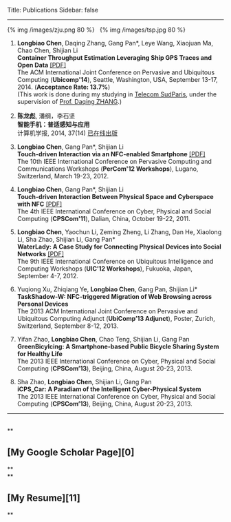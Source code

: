 Title: Publications
Sidebar: false
<hr>

{% img /images/zju.png 80 %}&nbsp; &nbsp;{% img /images/tsp.jpg 80 %}
<br>  

1. **Longbiao Chen**, Daqing Zhang, Gang Pan*, Leye Wang, Xiaojuan Ma, Chao Chen, Shijian Li  
**Container Throughput Estimation Leveraging Ship GPS Traces and Open Data** [[PDF]][1]  
The ACM International Joint Conference on Pervasive and Ubiquitous Computing (**Ubicomp'14**), Seattle, Washington, USA, September 13-17, 2014. (**Acceptance Rate: 13.7%**)   
(This work is done during my studying in [Telecom SudParis][8], under the supervision of [Prof. Daqing ZHANG][9].)

2. **陈龙彪**, 潘纲，李石坚  
**智能手机：普适感知与应用**  
计算机学报, 2014, 37(14) [已在线出版][10]

3. **Longbiao Chen**, Gang Pan*, Shijian Li  
**Touch-driven Interaction via an NFC-enabled Smartphone** [[PDF]][3]  
The 10th IEEE International Conference on Pervasive Computing and Communications Workshops (**PerCom'12 Workshops**), Lugano, Switzerland, March 19-23, 2012.   

4. **Longbiao Chen**, Gang Pan*, Shijian Li  
**Touch-driven Interaction Between Physical Space and Cyberspace with NFC** [[PDF]][4]  
The 4th IEEE International Conference on Cyber, Physical and Social Computing (**CPSCom'11**), Dalian, China, October 19-22, 2011.  

5. **Longbiao Chen**, Yaochun Li, Zeming Zheng, Li Zhang, Dan He, Xiaolong Li, Sha Zhao, Shijian Li, Gang Pan*  
**WaterLady: A Case Study for Connecting Physical Devices into Social Networks** [[PDF]][5]  
The 9th IEEE International Conference on Ubiquitous Intelligence and Computing Workshops (**UIC’12 Workshops**), Fukuoka, Japan, September 4-7, 2012.   

6. Yuqiong Xu, Zhiqiang Ye, **Longbiao Chen**, Gang Pan, Shijian Li*  
**TaskShadow-W: NFC-triggered Migration of Web Browsing across Personal Devices**  
The 2013 ACM International Joint Conference on Pervasive and Ubiquitous Computing Adjunct (**UbiComp’13 Adjunct**), Poster, Zurich, Switzerland, September 8-12, 2013.  

7. Yifan Zhao, **Longbiao Chen**, Chao Teng, Shijian Li, Gang Pan  
**GreenBicylcing: A Smartphone-based Public Bicycle Sharing System for Healthy Life**  
The 2013 IEEE International Conference on Cyber, Physical and Social Computing (**CPSCom’13**), Beijing, China, August 20-23, 2013.   

8. Sha Zhao, **Longbiao Chen**, Shijian Li, Gang Pan  
**iCPS_Car: A Paradiam of the Intelligent Cyber-Physical System**  
The 2013 IEEE International Conference on Cyber, Physical and Social Computing (**CPSCom’13**), Beijing, China, August 20-23, 2013.   

<hr>
<br>
**<h2>[My Google Scholar Page][0]</h2>**
<br>
**<h2>[My Resume][11]</h2>**

[0]: http://scholar.google.com/citations?user=GnYUnUAAAAAJ&hl=en
[1]: /files/ubicomp-2014.pdf
[2]: /files/cjc-2014.pdf
[3]: /files/percom-2012.pdf
[4]: /files/cpscom-2011.pdf
[5]: /files/uic-2012.pdf
[6]: /files/CPSCom2013.pdf
[7]: /files/CPSCom2013_2.pdf
[8]: http://www.telecom-sudparis.eu/en_accueil.html
[9]: http://www-public.it-sudparis.eu/~zhang_da/DaqingZhang.html
[10]: http://cjc.ict.ac.cn/online/bfpub/clb-201474125929.pdf
[11]: /files/Resume_20140720.pdf

